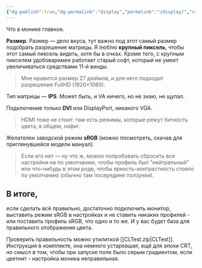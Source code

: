 ```yaml
---
{"dg-publish":true,"dg-permalink":"display","permalink":"/display/","created":"2024-09-17T18:11:10.179+07:00","updated":"2024-09-17T18:40:09.613+07:00"}
---
```


Что в монике главное.
  
**Размер**. Размер — дело вкуса, тут важно под этот самый размер подобрать разрешение матрицы. Я люблю **крупный пиксель**, чтобы этот самый пиксель видеть, хотя бы в очках. Кроме того, с крупным пикселем удобоваримее работает старый софт, который не умеет увеличиваться средствами 11-й винды.

> Мне нравится размер 27 дюймов, и для него подходит разрешение FullHD (1920×1080). 
  
Тип матрицы — **IPS**. Может быть, и VA ничего, но не знаю, не щупал.
  
Подключение только **DVI** или DisplayPort, никакого VGA.

> HDMI тоже не стоит: там есть режимы, которые режут битность цвета, в общем, нафиг.  
  
Желателен заводской режим **sRGB** (можно посмотреть, скачав для приглянувшейся модели мануал).

> Если его нет — ну что ж, можно попробовать сбросить все настройки на по умолчанию, чтобы профиль был "нейтральный" или что-нибудь в этом роде, чтобы яркость-контрастность стояло по умолчанию (обычно там посередине ползунки).  
  
## В итоге,
если сделать всё правильно, достаточно подключить монитор, выставить режим sRGB в настройках и не ставить никаких профилей - или поставить профиль sRGB, что одно и то же. И у вас будет база для правильного отображения цвета.  
  
Проверить правильность можно утилиткой [[CLTest.zip|CLTest]]. Инструкция в комплекте, она немного устаревшая, ещё для эпохи CRT, но смысл в том, чтобы при запуске поле было серым градиентом, если цветнит - настройка моника неправильная.